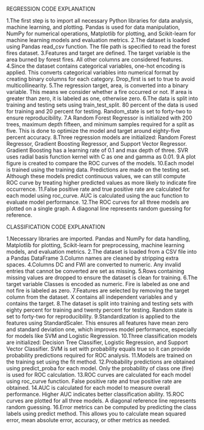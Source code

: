 REGRESSION CODE EXPLANATION

1.The first step is to import all necessary Python libraries for data analysis, machine learning, and plotting. Pandas is used for data manipulation, NumPy for numerical operations, Matplotlib for plotting, and Scikit-learn for machine learning models and evaluation metrics.
2.The dataset is loaded using Pandas read_csv function. The file path is specified to read the forest fires dataset.
3.Features and target are defined. The target variable is the area burned by forest fires. All other columns are considered features.
4.Since the dataset contains categorical variables, one-hot encoding is applied. This converts categorical variables into numerical format by creating binary columns for each category. Drop_first is set to true to avoid multicollinearity.
5.The regression target, area, is converted into a binary variable. This means we consider whether a fire occurred or not. If area is greater than zero, it is labeled as one, otherwise zero.
6.The data is split into training and testing sets using train_test_split. 80 percent of the data is used for training and 20 percent for testing. Random_state is set to forty-two to ensure reproducibility.
7.A Random Forest Regressor is initialized with 200 trees, maximum depth fifteen, and minimum samples required for a split as five. This is done to optimize the model and target around eighty-five percent accuracy.
8.Three regression models are initialized: Random Forest Regressor, Gradient Boosting Regressor, and Support Vector Regressor. Gradient Boosting has a learning rate of 0.1 and max depth of three. SVR uses radial basis function kernel with C as one and gamma as 0.01.
9.A plot figure is created to compare the ROC curves of the models.
10.Each model is trained using the training data. Predictions are made on the testing set. Although these models predict continuous values, we can still compute ROC curve by treating higher predicted values as more likely to indicate fire occurrence.
11.False positive rate and true positive rate are calculated for each model using roc_curve. AUC is calculated using the auc function to evaluate model performance.
12.The ROC curves for all three models are plotted on a single graph. A diagonal line represents random guessing for reference.

CLASSIFICATION CODE EXPLANATION

1.Necessary libraries are imported. Pandas and NumPy for data handling, Matplotlib for plotting, Scikit-learn for preprocessing, machine learning models, and evaluation metrics.
2.The dataset is loaded from a CSV file into a Pandas DataFrame
3.Column names are cleaned by stripping extra spaces.
4.Columns DC and FWI are converted to numeric. Any invalid entries that cannot be converted are set as missing.
5.Rows containing missing values are dropped to ensure the dataset is clean for training.
6.The target variable Classes is encoded as numeric. Fire is labeled as one and not fire is labeled as zero.
7.Features are selected by removing the target column from the dataset. X contains all independent variables and y contains the target.
8.The dataset is split into training and testing sets with eighty percent for training and twenty percent for testing. Random state is set to forty-two for reproducibility.
9.Standardization is applied to the features using StandardScaler. This ensures all features have mean zero and standard deviation one, which improves model performance, especially for models like SVM and Logistic Regression.
10.Three classification models are initialized: Decision Tree Classifier, Logistic Regression, and Support Vector Classifier. SVM is set with probability equals true so it can provide probability predictions required for ROC analysis.
11.Models are trained on the training set using the fit method.
12.Probability predictions are obtained using predict_proba for each model. Only the probability of class one (fire) is used for ROC calculation.
13.ROC curves are calculated for each model using roc_curve function. False positive rate and true positive rate are obtained.
14.AUC is calculated for each model to measure overall performance. Higher AUC indicates better classification ability.
15.ROC curves are plotted for all three models. A diagonal reference line represents random guessing.
16.Error metrics can be computed by predicting the class labels using predict method. This allows you to calculate mean squared error, mean absolute error, accuracy, or other metrics as needed.
